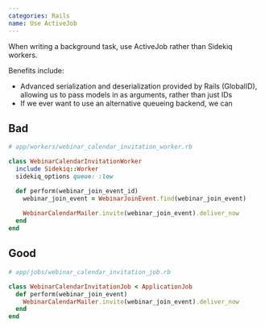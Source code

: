 ```yaml
---
categories: Rails
name: Use ActiveJob
---
```


When writing a background task, use ActiveJob rather than Sidekiq workers.

Benefits include:
- Advanced serialization and deserialization provided by Rails (GlobalID), allowing us to pass models in as arguments, rather than just IDs
- If we ever want to use an alternative queueing backend, we can

## Bad

````ruby
# app/workers/webinar_calendar_invitation_worker.rb

class WebinarCalendarInvitationWorker
  include Sidekiq::Worker
  sidekiq_options queue: :low

  def perform(webinar_join_event_id)
    webinar_join_event = WebinarJoinEvent.find(webinar_join_event)
    
    WebinarCalendarMailer.invite(webinar_join_event).deliver_now
  end
end

````

## Good

````ruby
# app/jobs/webinar_calendar_invitation_job.rb

class WebinarCalendarInvitationJob < ApplicationJob
  def perform(webinar_join_event)
    WebinarCalendarMailer.invite(webinar_join_event).deliver_now
  end
end
````
